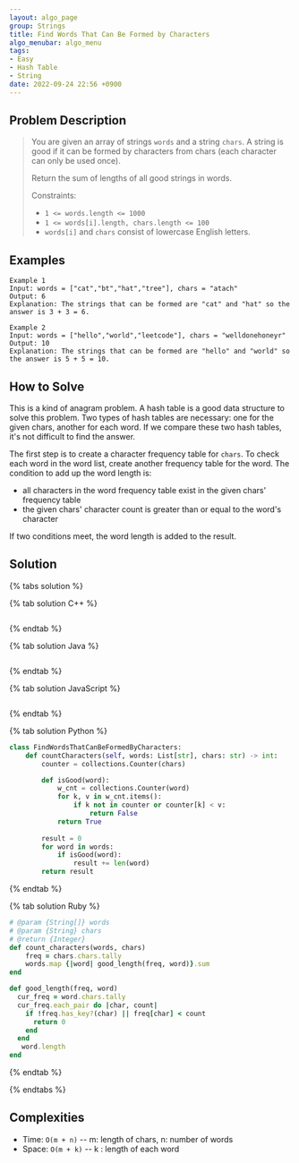 ```yaml
---
layout: algo_page
group: Strings
title: Find Words That Can Be Formed by Characters
algo_menubar: algo_menu
tags:
- Easy
- Hash Table
- String
date: 2022-09-24 22:56 +0900
---
```


## Problem Description
> You are given an array of strings `words` and a string `chars`.
> A string is good if it can be formed by characters from chars (each character can only be used once).
>
> Return the sum of lengths of all good strings in words.
>
> Constraints:
> - `1 <= words.length <= 1000`
> - `1 <= words[i].length, chars.length <= 100`
> - `words[i]` and `chars` consist of lowercase English letters.


## Examples
```
Example 1
Input: words = ["cat","bt","hat","tree"], chars = "atach"
Output: 6
Explanation: The strings that can be formed are "cat" and "hat" so the answer is 3 + 3 = 6.
```

```
Example 2
Input: words = ["hello","world","leetcode"], chars = "welldonehoneyr"
Output: 10
Explanation: The strings that can be formed are "hello" and "world" so the answer is 5 + 5 = 10.
```

## How to Solve

This is a kind of anagram problem.
A hash table is a good data structure to solve this problem.
Two types of hash tables are necessary: one for the given chars, another for each word.
If we compare these two hash tables, it's not difficult to find the answer.

The first step is to create a character frequency table for `chars`.
To check each word in the word list, create another frequency table for the word.
The condition to add up the word length is:
- all characters in the word frequency table exist in the given chars' frequency table
- the given chars' character count is greater than or equal to the word's character

If two conditions meet, the word length is added to the result.

## Solution

{% tabs solution %}


{% tab solution C++ %}
```cpp

```
{% endtab %}

{% tab solution Java %}
```java

```
{% endtab %}

{% tab solution JavaScript %}
```js

```
{% endtab %}

{% tab solution Python %}
```python
class FindWordsThatCanBeFormedByCharacters:
    def countCharacters(self, words: List[str], chars: str) -> int:
        counter = collections.Counter(chars)

        def isGood(word):
            w_cnt = collections.Counter(word)
            for k, v in w_cnt.items():
                if k not in counter or counter[k] < v:
                    return False
            return True
        
        result = 0
        for word in words:
            if isGood(word):
                result += len(word)
        return result
```
{% endtab %}

{% tab solution Ruby %}
```ruby
# @param {String[]} words
# @param {String} chars
# @return {Integer}
def count_characters(words, chars)
    freq = chars.chars.tally
    words.map {|word| good_length(freq, word)}.sum
end

def good_length(freq, word)
  cur_freq = word.chars.tally
  cur_freq.each_pair do |char, count|
    if !freq.has_key?(char) || freq[char] < count
      return 0
    end
  end
   word.length
end
```
{% endtab %}

{% endtabs %}


## Complexities
- Time: `O(m + n)` -- m: length of chars, n: number of words
- Space: `O(m + k)` -- k : length of each word
